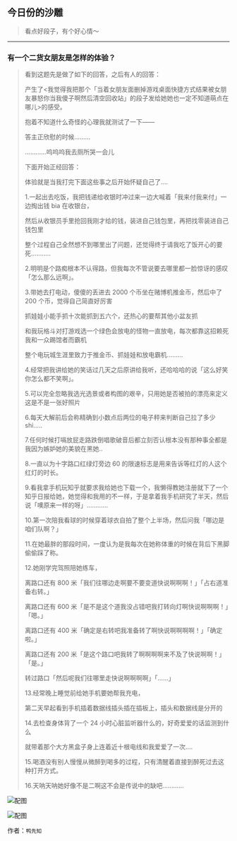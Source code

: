 ## 今日份的沙雕

> 看点好段子，有个好心情～


 
---

### 有一个二货女朋友是怎样的体验？

> 看到这题先是做了如下的回答，之后有人的回答：
> 
> 产生了<我觉得我把那个「当着女朋友面删掉游戏桌面快捷方式结果被女朋友暴怒你当我傻子啊然后清空回收站」的段子发给她她也一定不知道萌点在哪儿>的感受。
> 
> 抱着不知道什么奇怪的心理我就测试了一下——
> 
> 答主正欣慰的时候………
> 
> …………呜呜呜我去厕所哭一会儿
> 
> 下面开始正经回答：
> 
> 体验就是当我打完下面这些事之后开始怀疑自己了....
> 
> 1.一起出去吃饭，我把钱递给收银时冲过来一边大喊着「我来付我来付」一边掏出钱 bia 在收银台，
> 
> 然后从收银员手里抢回我刚才给的钱，装进自己钱包里，再把找零装进自己钱包里
> 
> 整个过程自己全然想不到哪里出了问题，还觉得终于请我吃了饭开心的要死...........
> 
> 2.明明是个路痴根本不认得路，但我每次不管说要去哪里都一脸惊讶的感叹「怎么那么远啊」。
> 
> 3.带她去打电动，傻傻的丢进去 2000 个币坐在赌博机推金币，然后中了 200 个币，觉得自己简直好厉害
> 
> 抓娃娃小能手抓十次能抓到五六个，还热心的要帮其他小盆友抓
> 
> 和我玩格斗对打游戏选一个绿色会放电的怪物一直放电，每次都靠这招赖死我和一众踢馆者而霸机
> 
> 整个电玩城生涯里致力于推金币、抓娃娃和放电霸机.........
> 
> 4.经常把我讲给她的笑话过几天之后原讲给我听，还哈哈哈的说「这么好笑你怎么都不笑啊」。
> 
> 5.可以完全忽略我选光选景或者构图的艰辛，只用她是否被拍的漂亮来定义这是不是一张好照片
> 
> 6.每天大解前后会称精确到小数点后两位的电子秤来判断自己拉了多少 shi.....
> 
> 7.任何时候打嗝放屁走路跌倒唱歌破音后都立刻否认根本没有那种事全都是我因为嫉妒她的美貌在黑她..
> 
> 8.一直以为十字路口红绿灯旁边 60 的限速标志是用来告诉等红灯的人这个红灯的时长。
> 
> 9.看我拿手机玩知乎就要求我给她也下载一个，我懒得教她注册就下了一个知乎日报给她，她觉得和我用的不一样，于是拿着我手机研究了半天，然后说「噢原来一样的呀」…………
> 
> 10.第一次陪我看球的时候穿着球衣自拍了整个上半场，然后问我「哪边是咱们队啊？」
> 
> 11.在她最胖的那段时间，一度认为是我每次在她称体重的时候在背后下黑脚偷偷踩了称。
> 
> 12.她刚学完驾照陪她练车，
> 
> 离路口还有 800 米「我们往哪边走啊要不要变道快说啊啊啊！」「占右道准备右转。」
> 
> 离路口还有 600 米「是不是这个道我没占错吧我打转向灯啊快说啊啊啊！」「嗯。」
> 
> 离路口还有 400 米「确定是右转吧我准备转了啊快说啊啊啊啊！」「确定啦。」
> 
> 离路口还有 200 米「是这个路口吧我转了啊啊啊啊来不及了快说啊啊！」「是。」
> 
> 转过路口「然后呢我们往哪里走快说啊啊啊啊」「......」
> 
> 13.经常晚上睡觉前给她手机要她帮我充电，
> 
> 第二天早起看到手机插着数据线插头插在插板上，插头和数据线是分开的
> 
> 14.去检查身体背了一个 24 小时心脏监听器什么的，好奇爱爱的话监测到什么
> 
> 就带着那个大方黑盒子身上连着近十根电线和我爱爱了一次....
> 
> 15.喝酒没有别人慢慢从微醉到喝多的过程，只有清醒着直接到醉死过去这种打开方式。
> 
> 16.天呐天呐她好像不是二啊这不会是传说中的缺吧............



![配图](http://pic1.zhimg.com/cd2cc00e558bc282ddc9a6de4963047b_b.jpg)



![配图](http://pic4.zhimg.com/48be48003fef6b7b572625624b883823_b.jpg)


作者：`鸭先知`